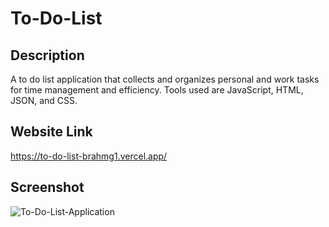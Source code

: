 # To-Do-List

## Description

 A to do list application that collects and organizes personal and work tasks for time management and efficiency. Tools used are JavaScript, HTML, JSON, and CSS.

 ## Website Link

 https://to-do-list-brahmg1.vercel.app/

 ## Screenshot

 ![To-Do-List-Application](https://github.com/brahmg1/To-Do-List/assets/94041281/5450c61b-19d7-40d1-8494-5f366d847e98)
